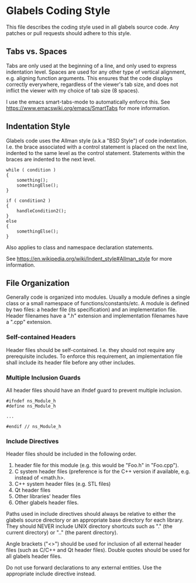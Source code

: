 Glabels Coding Style
====================

This file describes the coding style used in all glabels source code.  Any patches or pull requests should
adhere to this style.


Tabs vs. Spaces
---------------

Tabs are only used at the beginning of a line, and only used to express indentation level.  Spaces are used
for any other type of vertical alignment, e.g. aligning function arguments.  This ensures that the code
displays correctly everywhere, regardless of the viewer's tab size, and does not inflict the viewer with my
choice of tab size (8 spaces).

I use the emacs smart-tabs-mode to automatically enforce this.
See https://www.emacswiki.org/emacs/SmartTabs for more information.


Indentation Style
-----------------

Glabels code uses the Allman style (a.k.a "BSD Style") of code indentation.  I.e. the brace associated with a
control statement is placed on the next line, indented to the same level as the control statement.
Statements within the braces are indented to the next level.

```
while ( condition )
{
	something();
	somethingElse();
}

if ( condition2 )
{
	handleCondition2();
}
else
{
	somethingElse();
}
```

Also applies to class and namespace declaration statements.

See https://en.wikipedia.org/wiki/Indent_style#Allman_style for more information.


File Organization
-----------------

Generally code is organized into modules.  Usually a module defines a single class or a small namespace of
functions/constants/etc.  A module is defined by two files: a header file (its specification) and an
implementation file.  Header filenames have a ".h" extension and implementation filenames have a ".cpp"
extension.


### Self-contained Headers

Header files should be self-contained.  I.e. they should not require any prerequisite includes.  To enforce
this requirement, an implementation file shall include its header file before any other includes.


### Multiple Inclusion Guards

All header files should have an ifndef guard to prevent multiple inclusion.

```
#ifndef ns_Module_h
#define ns_Module_h

...

#endif // ns_Module_h
```

### Include Directives

Header files should be included in the following order.

1. header file for this module (e.g. this would be "Foo.h" in "Foo.cpp").
2. C system header files (preference is for the C++ version if available, e.g. <cmath> instead of <math.h>.
3. C++ system header files (e.g. STL files)
4. Qt header files
5. Other libraries' header files
6. Other glabels header files.

Paths used in include directives should always be relative to either the glabels source directory or an
appropriate base directory for each library.  They should NEVER include UNIX directory shortcuts such as "."
(the current directory) or ".." (the parent directory).

Angle brackets ("<>") should be used for inclusion of all external header files (such as C/C++ and Qt
header files). Double quotes should be used for all glabels header files.

Do not use forward declarations to any external entities.  Use the appropriate include directive instead.

